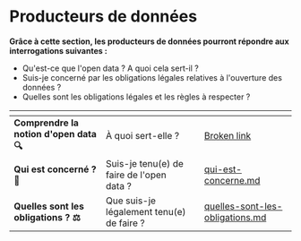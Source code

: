 # Producteurs de données

**Grâce à cette section, les producteurs de données pourront répondre aux interrogations suivantes :**&#x20;

* Qu'est-ce que l'open data ? A quoi cela sert-il ?&#x20;
* Suis-je concerné par les obligations légales relatives à l'ouverture des données ?
* Quelles sont les obligations légales et les règles à respecter ?

<table data-view="cards"><thead><tr><th></th><th></th><th></th><th data-hidden data-card-target data-type="content-ref"></th></tr></thead><tbody><tr><td><strong>Comprendre la notion d'open data 🔍</strong></td><td>À quoi sert-elle ?</td><td></td><td><a href="broken-reference">Broken link</a></td></tr><tr><td><strong>Qui est concerné ? 👤</strong></td><td>Suis-je tenu(e) de faire de l'open data ? </td><td></td><td><a href="qui-est-concerne.md">qui-est-concerne.md</a></td></tr><tr><td><strong>Quelles sont les obligations ? ⚖️</strong></td><td>Que suis-je légalement tenu(e) de faire ? </td><td></td><td><a href="quelles-sont-les-obligations.md">quelles-sont-les-obligations.md</a></td></tr></tbody></table>
